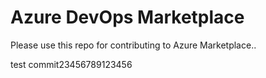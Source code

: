 # Azure DevOps Marketplace

Please use this repo for contributing to Azure Marketplace..

test commit23456789123456
